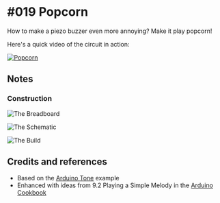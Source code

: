 # #019 Popcorn

How to make a piezo buzzer even more annoying? Make it play popcorn!

Here's a quick video of the circuit in action:

[![Popcorn](https://img.youtube.com/vi/ntVrqIyf4y8/0.jpg)](https://www.youtube.com/watch?v=ntVrqIyf4y8)


## Notes

### Construction

![The Breadboard](./assets/Popcorn_bb.jpg?raw=true)

![The Schematic](./assets/Popcorn_schematic.jpg?raw=true)

![The Build](./assets/Popcorn_build.jpg?raw=true)

## Credits and references
* Based on the [Arduino Tone](http://arduino.cc/en/Tutorial/Tone) example
* Enhanced with ideas from 9.2 Playing a Simple Melody in the [Arduino Cookbook](http://www.amazon.com/gp/product/1449313876/ref=as_li_tl?ie=UTF8&camp=1789&creative=390957&creativeASIN=1449313876&linkCode=as2&tag=itsaprli-20&linkId=5F6YF3D5RCEZYXUU)

